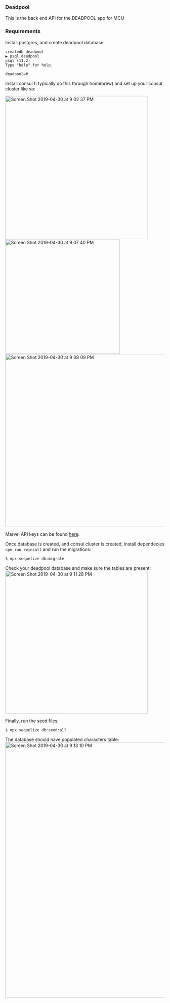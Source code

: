 ### Deadpool

This is the back end API for the DEADPOOL app for MCU

### Requirements

Install postgres, and create deadpool database:

```
createdb deadpool
▶ psql deadpool
psql (11.2)
Type "help" for help.

deadpool=#
```

Install consul (I typically do this through homebrew) and set up your consul cluster like so:

<img width="451" alt="Screen Shot 2019-04-30 at 9 02 37 PM" src="https://user-images.githubusercontent.com/19585280/57004388-e4841b80-6b8b-11e9-8cb2-8700d9475b7f.png">

<img width="362" alt="Screen Shot 2019-04-30 at 9 07 40 PM" src="https://user-images.githubusercontent.com/19585280/57004398-01b8ea00-6b8c-11e9-9a06-04e30bec2c10.png">

<img width="545" alt="Screen Shot 2019-04-30 at 9 08 09 PM" src="https://user-images.githubusercontent.com/19585280/57004411-139a8d00-6b8c-11e9-8459-d745c4a78926.png">

Marvel API keys can be found [here]( https://developer.marvel.com/account).

Once database is created, and consul cluster is created, install dependecies ```npm run reinsall``` and run the migrations:

```
$ npx sequelize db:migrate
```

Check your deadpool database and make sure the tables are present:
<img width="450" alt="Screen Shot 2019-04-30 at 9 11 28 PM" src="https://user-images.githubusercontent.com/19585280/57004486-899ef400-6b8c-11e9-9abf-4da504620770.png">

Finally, run the seed files:
```
$ npx sequelize db:seed:all
```

The database should have populated characters table:
<img width="805" alt="Screen Shot 2019-04-30 at 9 13 10 PM" src="https://user-images.githubusercontent.com/19585280/57004514-ca970880-6b8c-11e9-880e-bcdddd5536e2.png">

